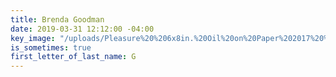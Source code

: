 ```yaml
---
title: Brenda Goodman
date: 2019-03-31 12:12:00 -04:00
key_image: "/uploads/Pleasure%20%206x8in.%20Oil%20on%20Paper%202017%20%20copy.jpg"
is_sometimes: true
first_letter_of_last_name: G
---
```


